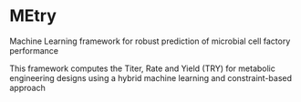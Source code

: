 # MEtry
Machine Learning framework for robust prediction of microbial cell factory performance

This framework computes the Titer, Rate and Yield (TRY) for metabolic engineering designs using a hybrid machine learning and constraint-based approach
